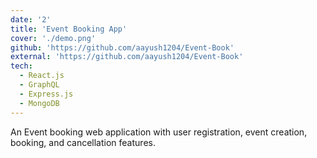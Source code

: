 ```yaml
---
date: '2'
title: 'Event Booking App'
cover: './demo.png'
github: 'https://github.com/aayush1204/Event-Book'
external: 'https://github.com/aayush1204/Event-Book'
tech:
  - React.js
  - GraphQL
  - Express.js
  - MongoDB
---
```


An Event booking web application with user registration, event creation, booking, and cancellation features.
